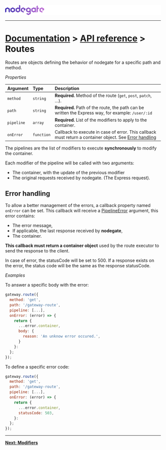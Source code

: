 ![nodegate](../images/logo-documentation.png)

---

# [Documentation](README.md) > [API reference](api-reference.md) > Routes

Routes are objects defining the behavior of nodegate for a specific path and method.

_Properties_

| Argument   | Type       | Description                                                                                                               |
| :--------- | :--------- | :------------------------------------------------------------------------------------------------------------------------ |
| `method`   | `string`   | **Required.** Method of the route (`get`, `post`, `patch`, …).                                                            |
| `path`     | `string`   | **Required.** Path of the route, the path can be written the Express way, for example: `/user/:id`                        |
| `pipeline` | `array`    | **Required.** List of the modifiers to apply to the container.                                                            |
| `onError`  | `function` | Callback to execute in case of error. This callback must return a container object. See [Error handling](#error-handling) |

The pipelines are the list of modifiers to execute **synchronously** to modify the container.

Each modifier of the pipeline will be called with two arguments:
 - The container, with the update of the previous modifier
 - The original requests received by nodegate. (The Express request).

## Error handling

To allow a better management of the errors, a callback property named `onError` can be set.
This callback will receive a [PipelineError](api-reference-pipelineerror.md) argument, this error
contains:

 - The error message,
 - If applicable, the last response received by **nodegate**,
 - The container.

**This callback must return a container object** used by the route executor to send the response to
the client.

In case of error, the statusCode will be set to 500. If a response exists on the error, the status
code will be the same as the response statusCode.

_Examples_

To answer a specific body with the error:

```js
gateway.route({
  method: 'get',
  path: '/gateway-route',
  pipeline: [...],
  onError: (error) => {
    return {
      ...error.container,
      body: {
        reason: 'An unknow error occured.',
      }
    }:
  };
});
```

To define a specific error code:

```js
gateway.route({
  method: 'get',
  path: '/gateway-route',
  pipeline: [...],
  onError: (error) => {
    return {
      ...error.container,
      statusCode: 503,
    }:
  };
});
```

---

**[Next: Modifiers](api-reference-modifiers.md)**
